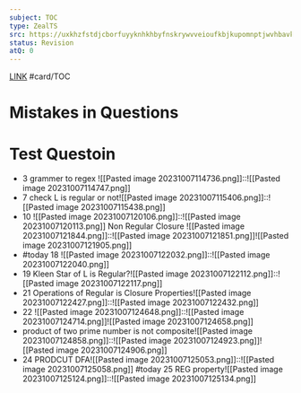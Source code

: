 ```yaml
---
subject: TOC
type: ZealTS
src: https://uxkhzfstdjcborfuyyknhkhbyfnskrywvveioufkbjkupomnptjwvhbavkysuhi.vercel.app/solution.html?testId=62b1b55b45b9ff36f6109f0c&test_id=4
status: Revision
atQ: 0
---
```

[LINK](https://uxkhzfstdjcborfuyyknhkhbyfnskrywvveioufkbjkupomnptjwvhbavkysuhi.vercel.app/solution.html?testId=62b1b55b45b9ff36f6109f0c&test_id=4)
#card/TOC
# Mistakes in Questions

# Test Questoin
- 3 grammer to regex ![[Pasted image 20231007114736.png]]::![[Pasted image 20231007114747.png]] <!--SR:!2023-11-11,17,290-->
- 7 check L is regular or not![[Pasted image 20231007115406.png]]::![[Pasted image 20231007115438.png]] <!--SR:!2023-11-18,17,292-->
- 10 ![[Pasted image 20231007120106.png]]::![[Pasted image 20231007120113.png]] <!--SR:!2023-11-05,4,273-->
Non Regular Closure ![[Pasted image 20231007121844.png]]::![[Pasted image 20231007121851.png]]![[Pasted image 20231007121905.png]] <!--SR:!2023-11-03,2,232-->
- #today 18 ![[Pasted image 20231007122032.png]]::![[Pasted image 20231007122040.png]] <!--SR:!2023-10-29,4,272-->
- 19 Kleen Star of L is Regular?![[Pasted image 20231007122112.png]]::![[Pasted image 20231007122117.png]] <!--SR:!2023-11-04,3,252-->
- 21 Operations of Regular is Closure Properties![[Pasted image 20231007122427.png]]::![[Pasted image 20231007122432.png]] <!--SR:!2023-11-15,14,292-->
- 22 ![[Pasted image 20231007124648.png]]::![[Pasted image 20231007124714.png]]![[Pasted image 20231007124658.png]] <!--SR:!2023-11-04,3,252-->
- product of two prime number is not composite![[Pasted image 20231007124858.png]]::![[Pasted image 20231007124923.png]]![[Pasted image 20231007124906.png]] <!--SR:!2023-11-05,3,252-->
- 24 PRODCUT DFA![[Pasted image 20231007125053.png]]::![[Pasted image 20231007125058.png]] <!--SR:!2023-11-15,14,292-->
#today 25 REG property![[Pasted image 20231007125124.png]]::![[Pasted image 20231007125134.png]]